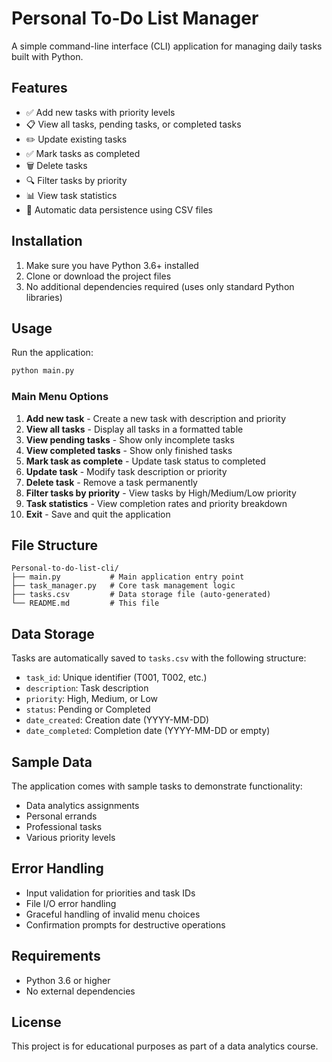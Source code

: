# Personal To-Do List Manager

A simple command-line interface (CLI) application for managing daily tasks built with Python.

## Features

- ✅ Add new tasks with priority levels
- 📋 View all tasks, pending tasks, or completed tasks
- ✏️ Update existing tasks
- ✅ Mark tasks as completed
- 🗑️ Delete tasks
- 🔍 Filter tasks by priority
- 📊 View task statistics
- 💾 Automatic data persistence using CSV files

## Installation

1. Make sure you have Python 3.6+ installed
2. Clone or download the project files
3. No additional dependencies required (uses only standard Python libraries)

## Usage

Run the application:
```bash
python main.py
```

### Main Menu Options

1. **Add new task** - Create a new task with description and priority
2. **View all tasks** - Display all tasks in a formatted table
3. **View pending tasks** - Show only incomplete tasks
4. **View completed tasks** - Show only finished tasks
5. **Mark task as complete** - Update task status to completed
6. **Update task** - Modify task description or priority
7. **Delete task** - Remove a task permanently
8. **Filter tasks by priority** - View tasks by High/Medium/Low priority
9. **Task statistics** - View completion rates and priority breakdown
0. **Exit** - Save and quit the application

## File Structure

```
Personal-to-do-list-cli/
├── main.py           # Main application entry point
├── task_manager.py   # Core task management logic
├── tasks.csv         # Data storage file (auto-generated)
└── README.md         # This file
```

## Data Storage

Tasks are automatically saved to `tasks.csv` with the following structure:
- `task_id`: Unique identifier (T001, T002, etc.)
- `description`: Task description
- `priority`: High, Medium, or Low
- `status`: Pending or Completed
- `date_created`: Creation date (YYYY-MM-DD)
- `date_completed`: Completion date (YYYY-MM-DD or empty)

## Sample Data

The application comes with sample tasks to demonstrate functionality:
- Data analytics assignments
- Personal errands
- Professional tasks
- Various priority levels

## Error Handling

- Input validation for priorities and task IDs
- File I/O error handling
- Graceful handling of invalid menu choices
- Confirmation prompts for destructive operations

## Requirements

- Python 3.6 or higher
- No external dependencies

## License

This project is for educational purposes as part of a data analytics course.
